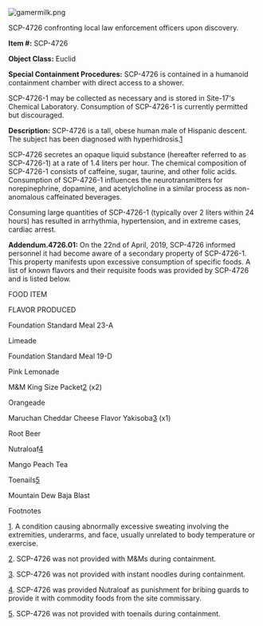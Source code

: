 ![gamermilk.png](http://scp-wiki.wdfiles.com/local--files/scp-4726/gamermilk.png)

SCP-4726 confronting local law enforcement officers upon discovery.

**Item #:** SCP-4726

**Object Class:** Euclid

**Special Containment Procedures:** SCP-4726 is contained in a humanoid containment chamber with direct access to a shower.

SCP-4726-1 may be collected as necessary and is stored in Site-17's Chemical Laboratory. Consumption of SCP-4726-1 is currently permitted but discouraged.

**Description:** SCP-4726 is a tall, obese human male of Hispanic descent. The subject has been diagnosed with hyperhidrosis.[1](javascript:;)

SCP-4726 secretes an opaque liquid substance (hereafter referred to as SCP-4726-1) at a rate of 1.4 liters per hour. The chemical composition of SCP-4726-1 consists of caffeine, sugar, taurine, and other folic acids. Consumption of SCP-4726-1 influences the neurotransmitters for norepinephrine, dopamine, and acetylcholine in a similar process as non-anomalous caffeinated beverages.

Consuming large quantities of SCP-4726-1 (typically over 2 liters within 24 hours) has resulted in arrhythmia, hypertension, and in extreme cases, cardiac arrest.

**Addendum.4726.01:** On the 22nd of April, 2019, SCP-4726 informed personnel it had become aware of a secondary property of SCP-4726-1. This property manifests upon excessive consumption of specific foods. A list of known flavors and their requisite foods was provided by SCP-4726 and is listed below.

FOOD ITEM

FLAVOR PRODUCED

Foundation Standard Meal 23-A

Limeade

Foundation Standard Meal 19-D

Pink Lemonade

M&M King Size Packet[2](javascript:;) (x2)

Orangeade

Maruchan Cheddar Cheese Flavor Yakisoba[3](javascript:;) (x1)

Root Beer

Nutraloaf[4](javascript:;)

Mango Peach Tea

Toenails[5](javascript:;)

Mountain Dew Baja Blast

Footnotes

[1](javascript:;). A condition causing abnormally excessive sweating involving the extremities, underarms, and face, usually unrelated to body temperature or exercise.

[2](javascript:;). SCP-4726 was not provided with M&Ms during containment.

[3](javascript:;). SCP-4726 was not provided with instant noodles during containment.

[4](javascript:;). SCP-4726 was provided Nutraloaf as punishment for bribing guards to provide it with commodity foods from the site commissary.

[5](javascript:;). SCP-4726 was not provided with toenails during containment.